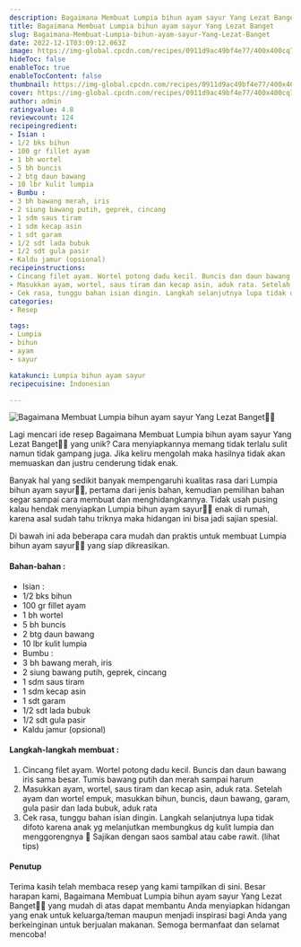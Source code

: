 ```yaml
---
description: Bagaimana Membuat Lumpia bihun ayam sayur Yang Lezat Banget"
title: Bagaimana Membuat Lumpia bihun ayam sayur Yang Lezat Banget
slug: Bagaimana-Membuat-Lumpia-bihun-ayam-sayur-Yang-Lezat-Banget
date: 2022-12-1T03:09:12.063Z
image: https://img-global.cpcdn.com/recipes/0911d9ac49bf4e77/400x400cq70/photo.jpg
hideToc: false
enableToc: true
enableTocContent: false
thumbnail: https://img-global.cpcdn.com/recipes/0911d9ac49bf4e77/400x400cq70/photo.jpg
cover: https://img-global.cpcdn.com/recipes/0911d9ac49bf4e77/400x400cq70/photo.jpg
author: admin
ratingvalue: 4.8
reviewcount: 124
recipeingredient:
- Isian :
- 1/2 bks bihun
- 100 gr fillet ayam
- 1 bh wortel
- 5 bh buncis
- 2 btg daun bawang
- 10 lbr kulit lumpia
- Bumbu :
- 3 bh bawang merah, iris
- 2 siung bawang putih, geprek, cincang
- 1 sdm saus tiram
- 1 sdm kecap asin
- 1 sdt garam
- 1/2 sdt lada bubuk
- 1/2 sdt gula pasir
- Kaldu jamur (opsional)
recipeinstructions:
- Cincang filet ayam. Wortel potong dadu kecil. Buncis dan daun bawang iris sama besar. Tumis bawang putih dan merah sampai harum
- Masukkan ayam, wortel, saus tiram dan kecap asin, aduk rata. Setelah ayam dan wortel empuk, masukkan bihun, buncis, daun bawang, garam, gula pasir dan lada bubuk, aduk rata
- Cek rasa, tunggu bahan isian dingin. Langkah selanjutnya lupa tidak difoto karena anak yg melanjutkan membungkus dg kulit lumpia dan menggorengnya 🙏 Sajikan dengan saos sambal atau cabe rawit. (lihat tips)
categories:
- Resep

tags:
- Lumpia
- bihun
- ayam
- sayur

katakunci: Lumpia bihun ayam sayur
recipecuisine: Indonesian

---
```


![Bagaimana Membuat Lumpia bihun ayam sayur Yang Lezat Banget👩‍🍳](https://img-global.cpcdn.com/recipes/0911d9ac49bf4e77/400x400cq70/photo.jpg)

Lagi mencari ide resep Bagaimana Membuat Lumpia bihun ayam sayur Yang Lezat Banget👩‍🍳 yang unik? Cara menyiapkannya memang tidak terlalu sulit namun tidak gampang juga. Jika keliru mengolah maka hasilnya tidak akan memuaskan dan justru cenderung tidak enak.

Banyak hal yang sedikit banyak mempengaruhi kualitas rasa dari Lumpia bihun ayam sayur👩‍🍳, pertama dari jenis bahan, kemudian pemilihan bahan segar sampai cara membuat dan menghidangkannya. Tidak usah pusing kalau hendak menyiapkan Lumpia bihun ayam sayur👩‍🍳 enak di rumah, karena asal sudah tahu triknya maka hidangan ini bisa jadi sajian spesial.

Di bawah ini ada beberapa cara mudah dan praktis untuk membuat Lumpia bihun ayam sayur👩‍🍳 yang siap dikreasikan.

<!--inarticleads1-->

#### Bahan-bahan :

- Isian :
- 1/2 bks bihun
- 100 gr fillet ayam
- 1 bh wortel
- 5 bh buncis
- 2 btg daun bawang
- 10 lbr kulit lumpia
- Bumbu :
- 3 bh bawang merah, iris
- 2 siung bawang putih, geprek, cincang
- 1 sdm saus tiram
- 1 sdm kecap asin
- 1 sdt garam
- 1/2 sdt lada bubuk
- 1/2 sdt gula pasir
- Kaldu jamur (opsional)

<!--inarticleads2-->

#### Langkah-langkah membuat :

1. Cincang filet ayam. Wortel potong dadu kecil. Buncis dan daun bawang iris sama besar. Tumis bawang putih dan merah sampai harum
1. Masukkan ayam, wortel, saus tiram dan kecap asin, aduk rata. Setelah ayam dan wortel empuk, masukkan bihun, buncis, daun bawang, garam, gula pasir dan lada bubuk, aduk rata
1. Cek rasa, tunggu bahan isian dingin. Langkah selanjutnya lupa tidak difoto karena anak yg melanjutkan membungkus dg kulit lumpia dan menggorengnya 🙏 Sajikan dengan saos sambal atau cabe rawit. (lihat tips)

#### Penutup

Terima kasih telah membaca resep yang kami tampilkan di sini. Besar harapan kami, Bagaimana Membuat Lumpia bihun ayam sayur Yang Lezat Banget👩‍🍳 yang mudah di atas dapat membantu Anda menyiapkan hidangan yang enak untuk keluarga/teman maupun menjadi inspirasi bagi Anda yang berkeinginan untuk berjualan makanan. Semoga bermanfaat dan selamat mencoba!